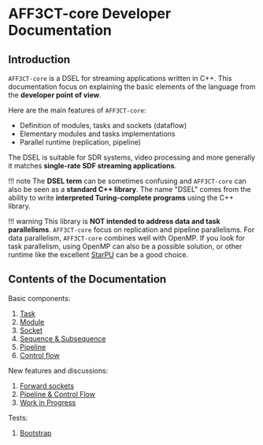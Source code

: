 # AFF3CT-core Developer Documentation

## Introduction

`AFF3CT-core` is a DSEL for streaming applications written in C++. This 
documentation focus on explaining the basic elements of the language from the 
**developer point of view**.

Here are the main features of `AFF3CT-core`:

- Definition of modules, tasks and sockets (dataflow)
- Elementary modules and tasks implementations
- Parallel runtime (replication, pipeline)

The DSEL is suitable for SDR systems, video processing and more generally it 
matches **single-rate SDF streaming applications**.

!!! note
    The **DSEL term** can be sometimes confusing and `AFF3CT-core` can also be
    seen as a **standard C++ library**. The name "DSEL" comes from the ability 
    to write **interpreted Turing-complete programs** using the C++ library.

!!! warning
    This library is **NOT intended to address data and task parallelisms**.
    `AFF3CT-core` focus on replication and pipeline parallelisms. For data 
    parallelism, `AFF3CT-core` combines well with OpenMP. If you look for task
    parallelism, using OpenMP can also be a possible solution, or other runtime 
    like the excellent [StarPU](https://starpu.gitlabpages.inria.fr) can be a 
    good choice.

## Contents of the Documentation

Basic components:

1. [Task](task.md)
2. [Module](module.md)
3. [Socket](socket.md)
4. [Sequence & Subsequence](sequence.md)
5. [Pipeline](pipeline.md)  
6. [Control flow](switcher.md)

New features and discussions:

1. [Forward sockets](socket_fwd.md)
2. [Pipeline & Control Flow](pipeline_ctrl_flow.md)
3. [Work in Progress](wip.md)

Tests:

1. [Bootstrap](tests_bootstrap.md)
